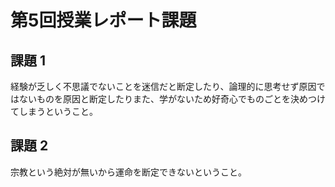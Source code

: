 # 第5回授業レポート課題

## 課題 1

経験が乏しく不思議でないことを迷信だと断定したり、論理的に思考せず原因ではないものを原因と断定したりまた、学がないため好奇⼼でものごとを決めつけてしまうということ。

## 課題 2

宗教という絶対が無いから運命を断定できないということ。
